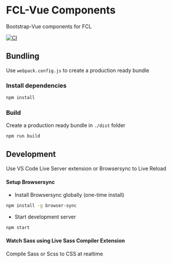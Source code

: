 # FCL-Vue Components
Bootstrap-Vue components for FCL

[![CI](https://github.com/pasanjg/fcl-vue-components/actions/workflows/main.yml/badge.svg)](https://github.com/pasanjg/fcl-vue-components/actions/workflows/main.yml)
## Bundling

Use `webpack.config.js` to create a production ready bundle

### Install dependencies

```bash
npm install
```
### Build
Create a production ready bundle in `./dist` folder
```bash
npm run build
```

## Development
Use VS Code Live Server extension or Browsersync to Live Reload

#### Setup Browsersync
- Install Browsersync globally (one-time install)
```bash
npm install -g browser-sync
```

- Start development server
```bash
npm start
```

#### Watch Sass using Live Sass Compiler Extension
Compile Sass or Scss to CSS at realtime
